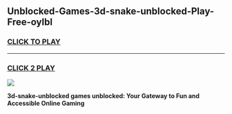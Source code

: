 
## Unblocked-Games-3d-snake-unblocked-Play-Free-oylbl
<h3>
<a href="https://premium76.site?title=3d-snake-unblocked&ref=18A1">CLICK TO PLAY</a></h3>
<hr>

<h3>
<a href="https://premium76.site?title=3d-snake-unblocked&ref=18A1">CLICK 2 PLAY</a>
  
</h3>

<a href="https://premium76.site?title=3d-snake-unblocked&ref=18A1"><img src="https://clearcache.store/games.png"></a>


**3d-snake-unblocked games unblocked: Your Gateway to Fun and Accessible Online Gaming**
